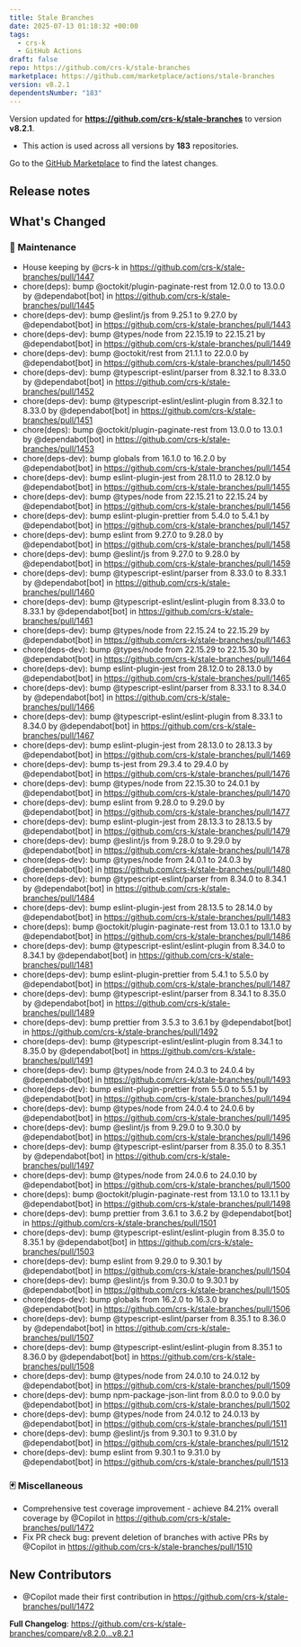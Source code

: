 ```yaml
---
title: Stale Branches
date: 2025-07-13 01:18:32 +00:00
tags:
  - crs-k
  - GitHub Actions
draft: false
repo: https://github.com/crs-k/stale-branches
marketplace: https://github.com/marketplace/actions/stale-branches
version: v8.2.1
dependentsNumber: "183"
---
```



Version updated for **https://github.com/crs-k/stale-branches** to version **v8.2.1**.
- This action is used across all versions by **183** repositories.

Go to the [GitHub Marketplace](https://github.com/marketplace/actions/stale-branches) to find the latest changes.

## Release notes

<!-- Release notes generated using configuration in .github/release.yml at main -->

## What's Changed
### 🧰 Maintenance
* House keeping by @crs-k in https://github.com/crs-k/stale-branches/pull/1447
* chore(deps): bump @octokit/plugin-paginate-rest from 12.0.0 to 13.0.0 by @dependabot[bot] in https://github.com/crs-k/stale-branches/pull/1445
* chore(deps-dev): bump @eslint/js from 9.25.1 to 9.27.0 by @dependabot[bot] in https://github.com/crs-k/stale-branches/pull/1443
* chore(deps-dev): bump @types/node from 22.15.19 to 22.15.21 by @dependabot[bot] in https://github.com/crs-k/stale-branches/pull/1449
* chore(deps-dev): bump @octokit/rest from 21.1.1 to 22.0.0 by @dependabot[bot] in https://github.com/crs-k/stale-branches/pull/1450
* chore(deps-dev): bump @typescript-eslint/parser from 8.32.1 to 8.33.0 by @dependabot[bot] in https://github.com/crs-k/stale-branches/pull/1452
* chore(deps-dev): bump @typescript-eslint/eslint-plugin from 8.32.1 to 8.33.0 by @dependabot[bot] in https://github.com/crs-k/stale-branches/pull/1451
* chore(deps): bump @octokit/plugin-paginate-rest from 13.0.0 to 13.0.1 by @dependabot[bot] in https://github.com/crs-k/stale-branches/pull/1453
* chore(deps-dev): bump globals from 16.1.0 to 16.2.0 by @dependabot[bot] in https://github.com/crs-k/stale-branches/pull/1454
* chore(deps-dev): bump eslint-plugin-jest from 28.11.0 to 28.12.0 by @dependabot[bot] in https://github.com/crs-k/stale-branches/pull/1455
* chore(deps-dev): bump @types/node from 22.15.21 to 22.15.24 by @dependabot[bot] in https://github.com/crs-k/stale-branches/pull/1456
* chore(deps-dev): bump eslint-plugin-prettier from 5.4.0 to 5.4.1 by @dependabot[bot] in https://github.com/crs-k/stale-branches/pull/1457
* chore(deps-dev): bump eslint from 9.27.0 to 9.28.0 by @dependabot[bot] in https://github.com/crs-k/stale-branches/pull/1458
* chore(deps-dev): bump @eslint/js from 9.27.0 to 9.28.0 by @dependabot[bot] in https://github.com/crs-k/stale-branches/pull/1459
* chore(deps-dev): bump @typescript-eslint/parser from 8.33.0 to 8.33.1 by @dependabot[bot] in https://github.com/crs-k/stale-branches/pull/1460
* chore(deps-dev): bump @typescript-eslint/eslint-plugin from 8.33.0 to 8.33.1 by @dependabot[bot] in https://github.com/crs-k/stale-branches/pull/1461
* chore(deps-dev): bump @types/node from 22.15.24 to 22.15.29 by @dependabot[bot] in https://github.com/crs-k/stale-branches/pull/1463
* chore(deps-dev): bump @types/node from 22.15.29 to 22.15.30 by @dependabot[bot] in https://github.com/crs-k/stale-branches/pull/1464
* chore(deps-dev): bump eslint-plugin-jest from 28.12.0 to 28.13.0 by @dependabot[bot] in https://github.com/crs-k/stale-branches/pull/1465
* chore(deps-dev): bump @typescript-eslint/parser from 8.33.1 to 8.34.0 by @dependabot[bot] in https://github.com/crs-k/stale-branches/pull/1466
* chore(deps-dev): bump @typescript-eslint/eslint-plugin from 8.33.1 to 8.34.0 by @dependabot[bot] in https://github.com/crs-k/stale-branches/pull/1467
* chore(deps-dev): bump eslint-plugin-jest from 28.13.0 to 28.13.3 by @dependabot[bot] in https://github.com/crs-k/stale-branches/pull/1469
* chore(deps-dev): bump ts-jest from 29.3.4 to 29.4.0 by @dependabot[bot] in https://github.com/crs-k/stale-branches/pull/1476
* chore(deps-dev): bump @types/node from 22.15.30 to 24.0.1 by @dependabot[bot] in https://github.com/crs-k/stale-branches/pull/1470
* chore(deps-dev): bump eslint from 9.28.0 to 9.29.0 by @dependabot[bot] in https://github.com/crs-k/stale-branches/pull/1477
* chore(deps-dev): bump eslint-plugin-jest from 28.13.3 to 28.13.5 by @dependabot[bot] in https://github.com/crs-k/stale-branches/pull/1479
* chore(deps-dev): bump @eslint/js from 9.28.0 to 9.29.0 by @dependabot[bot] in https://github.com/crs-k/stale-branches/pull/1478
* chore(deps-dev): bump @types/node from 24.0.1 to 24.0.3 by @dependabot[bot] in https://github.com/crs-k/stale-branches/pull/1480
* chore(deps-dev): bump @typescript-eslint/parser from 8.34.0 to 8.34.1 by @dependabot[bot] in https://github.com/crs-k/stale-branches/pull/1484
* chore(deps-dev): bump eslint-plugin-jest from 28.13.5 to 28.14.0 by @dependabot[bot] in https://github.com/crs-k/stale-branches/pull/1483
* chore(deps): bump @octokit/plugin-paginate-rest from 13.0.1 to 13.1.0 by @dependabot[bot] in https://github.com/crs-k/stale-branches/pull/1486
* chore(deps-dev): bump @typescript-eslint/eslint-plugin from 8.34.0 to 8.34.1 by @dependabot[bot] in https://github.com/crs-k/stale-branches/pull/1481
* chore(deps-dev): bump eslint-plugin-prettier from 5.4.1 to 5.5.0 by @dependabot[bot] in https://github.com/crs-k/stale-branches/pull/1487
* chore(deps-dev): bump @typescript-eslint/parser from 8.34.1 to 8.35.0 by @dependabot[bot] in https://github.com/crs-k/stale-branches/pull/1489
* chore(deps-dev): bump prettier from 3.5.3 to 3.6.1 by @dependabot[bot] in https://github.com/crs-k/stale-branches/pull/1492
* chore(deps-dev): bump @typescript-eslint/eslint-plugin from 8.34.1 to 8.35.0 by @dependabot[bot] in https://github.com/crs-k/stale-branches/pull/1491
* chore(deps-dev): bump @types/node from 24.0.3 to 24.0.4 by @dependabot[bot] in https://github.com/crs-k/stale-branches/pull/1493
* chore(deps-dev): bump eslint-plugin-prettier from 5.5.0 to 5.5.1 by @dependabot[bot] in https://github.com/crs-k/stale-branches/pull/1494
* chore(deps-dev): bump @types/node from 24.0.4 to 24.0.6 by @dependabot[bot] in https://github.com/crs-k/stale-branches/pull/1495
* chore(deps-dev): bump @eslint/js from 9.29.0 to 9.30.0 by @dependabot[bot] in https://github.com/crs-k/stale-branches/pull/1496
* chore(deps-dev): bump @typescript-eslint/parser from 8.35.0 to 8.35.1 by @dependabot[bot] in https://github.com/crs-k/stale-branches/pull/1497
* chore(deps-dev): bump @types/node from 24.0.6 to 24.0.10 by @dependabot[bot] in https://github.com/crs-k/stale-branches/pull/1500
* chore(deps): bump @octokit/plugin-paginate-rest from 13.1.0 to 13.1.1 by @dependabot[bot] in https://github.com/crs-k/stale-branches/pull/1498
* chore(deps-dev): bump prettier from 3.6.1 to 3.6.2 by @dependabot[bot] in https://github.com/crs-k/stale-branches/pull/1501
* chore(deps-dev): bump @typescript-eslint/eslint-plugin from 8.35.0 to 8.35.1 by @dependabot[bot] in https://github.com/crs-k/stale-branches/pull/1503
* chore(deps-dev): bump eslint from 9.29.0 to 9.30.1 by @dependabot[bot] in https://github.com/crs-k/stale-branches/pull/1504
* chore(deps-dev): bump @eslint/js from 9.30.0 to 9.30.1 by @dependabot[bot] in https://github.com/crs-k/stale-branches/pull/1505
* chore(deps-dev): bump globals from 16.2.0 to 16.3.0 by @dependabot[bot] in https://github.com/crs-k/stale-branches/pull/1506
* chore(deps-dev): bump @typescript-eslint/parser from 8.35.1 to 8.36.0 by @dependabot[bot] in https://github.com/crs-k/stale-branches/pull/1507
* chore(deps-dev): bump @typescript-eslint/eslint-plugin from 8.35.1 to 8.36.0 by @dependabot[bot] in https://github.com/crs-k/stale-branches/pull/1508
* chore(deps-dev): bump @types/node from 24.0.10 to 24.0.12 by @dependabot[bot] in https://github.com/crs-k/stale-branches/pull/1509
* chore(deps-dev): bump npm-package-json-lint from 8.0.0 to 9.0.0 by @dependabot[bot] in https://github.com/crs-k/stale-branches/pull/1502
* chore(deps-dev): bump @types/node from 24.0.12 to 24.0.13 by @dependabot[bot] in https://github.com/crs-k/stale-branches/pull/1511
* chore(deps-dev): bump @eslint/js from 9.30.1 to 9.31.0 by @dependabot[bot] in https://github.com/crs-k/stale-branches/pull/1512
* chore(deps-dev): bump eslint from 9.30.1 to 9.31.0 by @dependabot[bot] in https://github.com/crs-k/stale-branches/pull/1513
### 🃏 Miscellaneous
* Comprehensive test coverage improvement - achieve 84.21% overall coverage by @Copilot in https://github.com/crs-k/stale-branches/pull/1472
* Fix PR check bug: prevent deletion of branches with active PRs by @Copilot in https://github.com/crs-k/stale-branches/pull/1510

## New Contributors
* @Copilot made their first contribution in https://github.com/crs-k/stale-branches/pull/1472

**Full Changelog**: https://github.com/crs-k/stale-branches/compare/v8.2.0...v8.2.1
